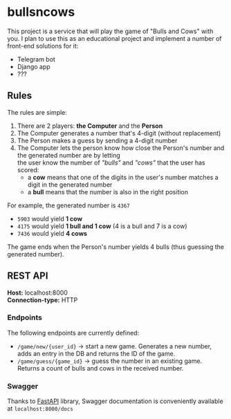 # bullsncows

This project is a service that will play the game of "Bulls and Cows" with you.
I plan to use this as an educational project and implement a number of front-end solutions for it:
- Telegram bot
- Django app
- ???

## Rules
The rules are simple:
1. There are 2 players: **the Computer** and the **Person**
2. The Computer generates a number that's 4-digit (without replacement)
3. The Person makes a guess by sending a 4-digit number
4. The Computer lets the person know how close the Person's number and the generated number are by letting  
   the user know the number of _"bulls"_ and _"cows"_ that the user has scored:
   - a **cow** means that one of the digits in the user's number matches a digit in the generated number
   - a **bull** means that the number is also in the right position 

For example, the generated number is `4367`
- `5903` would yield **1 cow**
- `4175` would yield **1 bull and 1 cow** (4 is a bull and 7 is a cow)
- `7436` would yield **4 cows**

The game ends when the Person's number yields 4 bulls (thus guessing the generated number).

## REST API
**Host:** localhost:8000  
**Connection-type:** HTTP  

### Endpoints
The following endpoints are currently defined:
- `/game/new/{user_id}` -> start a new game. Generates a new number, adds an entry in the DB and returns the ID of the game.
- `/game/guess/{game_id}` -> guess the number in an existing game. Returns a count of bulls and cows in the received number.

### Swagger
Thanks to [FastAPI](https://fastapi.tiangolo.com/) library, Swagger documentation is conveniently available at `localhost:8000/docs`


